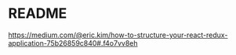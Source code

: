 # README #

https://medium.com/@eric.kim/how-to-structure-your-react-redux-application-75b26859c840#.f4o7vv8eh